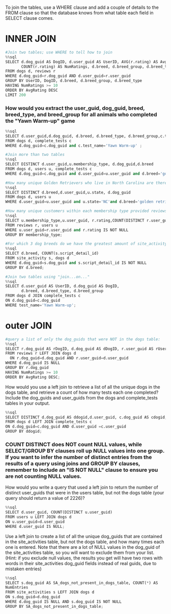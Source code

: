 
To join the tables, use a WHERE clause and add a couple of details to the FROM clause so that the database knows from what table each field in SELECT clause comes.


# INNER JOIN


```python
#Join two tables; use WHERE to tell how to join
%%sql
SELECT d.dog_guid AS DogID, d.user_guid AS UserID, AVG(r.rating) AS AvgRating, 
       COUNT(r.rating) AS NumRatings, d.breed, d.breed_group, d.breed_type
FROM dogs d, reviews r
WHERE d.dog_guid=r.dog_guid AND d.user_guid=r.user_guid
GROUP BY UserID, DogID, d.breed, d.breed_group, d.breed_type
HAVING NumRatings >= 10
ORDER BY AvgRating DESC
LIMIT 200
```

### How would you extract the user_guid, dog_guid, breed, breed_type, and breed_group for all animals who completed the "Yawn Warm-up" game


```python
%%sql
SELECT d.user_guid,d.dog_guid, d.breed, d.breed_type, d.breed_group,c.test_name
FROM dogs d, complete_tests c
WHERE d.dog_guid=c.dog_guid and c.test_name='Yawn Warm-up' ;
```


```python
#Join more than two tables
%%sql
SELECT DISTINCT d.user_guid,u.membership_type, d.dog_guid,d.breed
FROM dogs d, users u, complete_tests c
WHERE d.dog_guid=c.dog_guid and d.user_guid=u.user_guid and d.breed='golden retriever';
```


```python
#How many unique Golden Retrievers who live in North Carolina are there in the Dognition database
%%sql
SELECT DISTINCT d.breed,d.user_guid,u.state, d.dog_guid
FROM dogs d, users u
WHERE d.user_guid=u.user_guid and u.state='NC'and d.breed='golden retriever';
```


```python
#How many unique customers within each membership type provided reviews
%%sql
SELECT u.membership_type,u.user_guid, r.rating,COUNT(DISTINCT r.user_guid) 
FROM reviews r, users u
WHERE u.user_guid=r.user_guid and r.rating IS NOT NULL
GROUP BY membership_type;

```


```python
#For which 3 dog breeds do we have the greatest amount of site_activity data, (as defined by non-NULL values in script_detail_id)
%%sql
SELECT d.breed, COUNT(s.script_detail_id) 
FROM site_activity s, dogs d
WHERE d.dog_guid=s.dog_guid and s.script_detail_id IS NOT NULL
GROUP BY d.breed;
```


```python
#Join two tables using "join...on..."
%%sql
SELECT d.user_guid AS UserID, d.dog_guid AS DogID, 
       d.breed, d.breed_type, d.breed_group
FROM dogs d JOIN complete_tests c
ON d.dog_guid=c.dog_guid
WHERE test_name='Yawn Warm-up';
```

# outer JOIN


```python
#query a list of only the dog_guids that were NOT in the dogs table:
%%sql
SELECT r.dog_guid AS rDogID, d.dog_guid AS dDogID, r.user_guid AS rUserID, d.user_guid AS dUserID, AVG(r.rating) AS AvgRating, COUNT(r.rating) AS NumRatings, d.breed, d.breed_group, d.breed_type
FROM reviews r LEFT JOIN dogs d
  ON r.dog_guid=d.dog_guid AND r.user_guid=d.user_guid
WHERE d.dog_guid IS NULL
GROUP BY r.dog_guid
HAVING NumRatings >= 10
ORDER BY AvgRating DESC;
```

How would you use a left join to retrieve a list of all the unique dogs in the dogs table, and retrieve a count of how many tests each one completed? Include the dog_guids and user_guids from the dogs and complete_tests tables in your output. 


```python
%%sql
SELECT DISTINCT d.dog_guid AS ddogid,d.user_guid, c.dog_guid AS cdogid, c.user_guid, COUNT(test_name)
FROM dogs d LEFT JOIN complete_tests c
ON d.dog_guid=c.dog_guid AND d.user_guid =c.user_guid 
GROUP BY ddogid;
```

### COUNT DISTINCT does NOT count NULL values, while SELECT/GROUP BY clauses roll up NULL values into one group. If you want to infer the number of distinct entries from the results of a query using joins and GROUP BY clauses, remember to include an "IS NOT NULL" clause to ensure you are not counting NULL values.

How would you write a query that used a left join to return the number of distinct user_guids that were in the users table, but not the dogs table (your query should return a value of 2226)?


```python
%%sql
SELECT d.user_guid, COUNT(DISTINCT u.user_guid)
FROM users u LEFT JOIN dogs d
ON u.user_guid=d.user_guid
WHERE d.user_guid IS NULL;
```

Use a left join to create a list of all the unique dog_guids that are contained in the site_activities table, but not the dogs table, and how many times each one is entered. Note that there are a lot of NULL values in the dog_guid of the site_activities table, so you will want to exclude them from your list. (Hint: if you exclude null values, the results you get will have two rows with words in their site_activities dog_guid fields instead of real guids, due to mistaken entries)


```python
%%sql
SELECT s.dog_guid AS SA_dogs_not_present_in_dogs_table, COUNT(*) AS
NumEntries
FROM site_activities s LEFT JOIN dogs d
ON s.dog_guid=d.dog_guid
WHERE d.dog_guid IS NULL AND s.dog_guid IS NOT NULL
GROUP BY SA_dogs_not_present_in_dogs_table;
```
